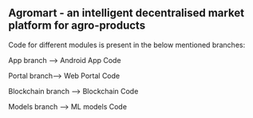 ## Agromart - an intelligent decentralised market platform for agro-products

Code for different modules is present in the below mentioned branches:

App branch --> Android App Code

Portal branch--> Web Portal Code

Blockchain branch --> Blockchain Code

Models branch --> ML models Code
